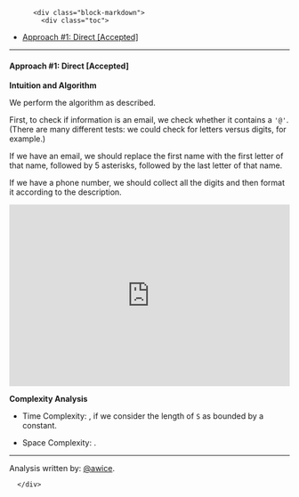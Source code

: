 <div class="article-body">
        
          <div class="block-markdown">
            <div class="toc">
<ul>
<li><a href="#approach-1-direct-accepted">Approach #1: Direct [Accepted]</a></li>
</ul>
</div>
<hr>
<h4 id="approach-1-direct-accepted">Approach #1: Direct [Accepted]</h4>
<p><strong>Intuition and Algorithm</strong></p>
<p>We perform the algorithm as described.</p>
<p>First, to check if information is an email, we check whether it contains a <code>'@'</code>.  (There are many different tests: we could check for letters versus digits, for example.)</p>
<p>If we have an email, we should replace the first name with the first letter of that name, followed by 5 asterisks, followed by the last letter of that name.</p>
<p>If we have a phone number, we should collect all the digits and then format it according to the description.</p>
<iframe src="https://leetcode.com/playground/9iWWL6yp/shared" frameborder="0" width="100%" height="327" name="9iWWL6yp"></iframe>

<p><strong>Complexity Analysis</strong></p>
<ul>
<li>
<p>Time Complexity:  <script type="math/tex; mode=display">O(1)</script>, if we consider the length of <code>S</code> as bounded by a constant.</p>
</li>
<li>
<p>Space Complexity: <script type="math/tex; mode=display">O(1)</script>.</p>
</li>
</ul>
<hr>
<p>Analysis written by: <a href="https://leetcode.com/awice">@awice</a>.</p>
          </div>
        
      </div>